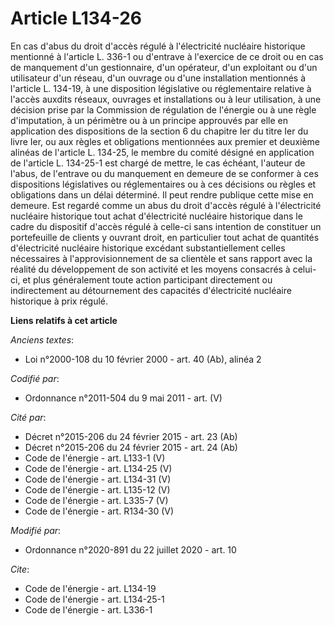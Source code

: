 # Article L134-26

En cas d'abus du droit d'accès régulé à l'électricité nucléaire historique mentionné à l'article L. 336-1 ou d'entrave à
l'exercice de ce droit ou en cas de manquement d'un gestionnaire, d'un opérateur, d'un exploitant ou d'un utilisateur d'un
réseau, d'un ouvrage ou d'une installation mentionnés à l'article L. 134-19, à une disposition législative ou réglementaire
relative à l'accès auxdits réseaux, ouvrages et installations ou à leur utilisation, à une décision prise par la Commission
de régulation de l'énergie ou à une règle d'imputation, à un périmètre ou à un principe approuvés par elle en application des
dispositions de la section 6 du chapitre Ier du titre Ier du livre Ier, ou aux règles et obligations mentionnées aux premier
et deuxième alinéas de l'article L. 134-25, le membre du comité désigné en application de l'article L. 134-25-1 est chargé de
mettre, le cas échéant, l'auteur de l'abus, de l'entrave ou du manquement en demeure de se conformer à ces dispositions
législatives ou réglementaires ou à ces décisions ou règles et obligations dans un délai déterminé. Il peut rendre publique
cette mise en demeure. Est regardé comme un abus du droit d'accès régulé à l'électricité nucléaire historique tout achat
d'électricité nucléaire historique dans le cadre du dispositif d'accès régulé à celle-ci sans intention de constituer un
portefeuille de clients y ouvrant droit, en particulier tout achat de quantités d'électricité nucléaire historique excédant
substantiellement celles nécessaires à l'approvisionnement de sa clientèle et sans rapport avec la réalité du développement
de son activité et les moyens consacrés à celui-ci, et plus généralement toute action participant directement ou
indirectement au détournement des capacités d'électricité nucléaire historique à prix régulé.

**Liens relatifs à cet article**

_Anciens textes_:

  - Loi n°2000-108 du 10 février 2000 - art. 40 (Ab), alinéa 2

_Codifié par_:

  - Ordonnance n°2011-504 du 9 mai 2011 - art. (V)

_Cité par_:

  - Décret n°2015-206 du 24 février 2015 - art. 23 (Ab)
  - Décret n°2015-206 du 24 février 2015 - art. 24 (Ab)
  - Code de l'énergie - art. L133-1 (V)
  - Code de l'énergie - art. L134-25 (V)
  - Code de l'énergie - art. L134-31 (V)
  - Code de l'énergie - art. L135-12 (V)
  - Code de l'énergie - art. L335-7 (V)
  - Code de l'énergie - art. R134-30 (V)

_Modifié par_:

  - Ordonnance n°2020-891 du 22 juillet 2020 - art. 10

_Cite_:

  - Code de l'énergie - art. L134-19
  - Code de l'énergie - art. L134-25-1
  - Code de l'énergie - art. L336-1
